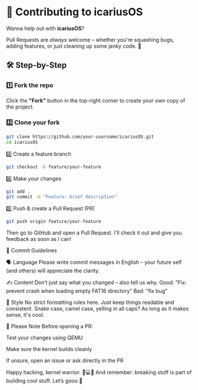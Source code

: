 # 🤝 Contributing to icariusOS

Wanna help out with **icariusOS**?  

Pull Requests are *always* welcome – whether you're squashing bugs, adding features, or just cleaning up some janky code. 💅

## 🛠️ Step-by-Step

### 1️⃣ Fork the repo

Click the **"Fork"** button in the top-right corner to create your own copy of the project.

### 2️⃣ Clone your fork

```bash
git clone https://github.com/your-username/icariusOS.git
cd icariusOS
```

3️⃣ Create a feature branch
```bash
git checkout -b feature/your-feature
```

4️⃣ Make your changes
```bash
git add .
git commit -m "Feature: brief description"
```

5️⃣ Push & create a Pull Request (PR)
```bash
git push origin feature/your-feature
```

Then go to GitHub and open a Pull Request.
I'll check it out and give you feedback as soon as I can!

🧾 Commit Guidelines

🗣️ Language
Please write commit messages in English – your future self (and others) will appreciate the clarity.

✍️ Content
Don’t just say what you changed – also tell us why.
Good: "Fix: prevent crash when loading empty FAT16 directory"
Bad: "fix bug"

🧘 Style
No strict formatting rules here. Just keep things readable and consistent.
Snake case, camel case, yelling in all caps? As long as it makes sense, it's cool.

📌 Please Note
Before opening a PR:

Test your changes using QEMU

Make sure the kernel builds cleanly

If unsure, open an issue or ask directly in the PR

Happy hacking, kernel warrior. 🧵💻🔥
And remember: breaking stuff is part of building cool stuff. Let’s gooo 🚀